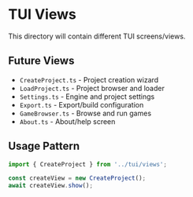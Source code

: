 # TUI Views

This directory will contain different TUI screens/views.

## Future Views

- `CreateProject.ts` - Project creation wizard
- `LoadProject.ts` - Project browser and loader
- `Settings.ts` - Engine and project settings
- `Export.ts` - Export/build configuration
- `GameBrowser.ts` - Browse and run games
- `About.ts` - About/help screen

## Usage Pattern

```typescript
import { CreateProject } from '../tui/views';

const createView = new CreateProject();
await createView.show();
```